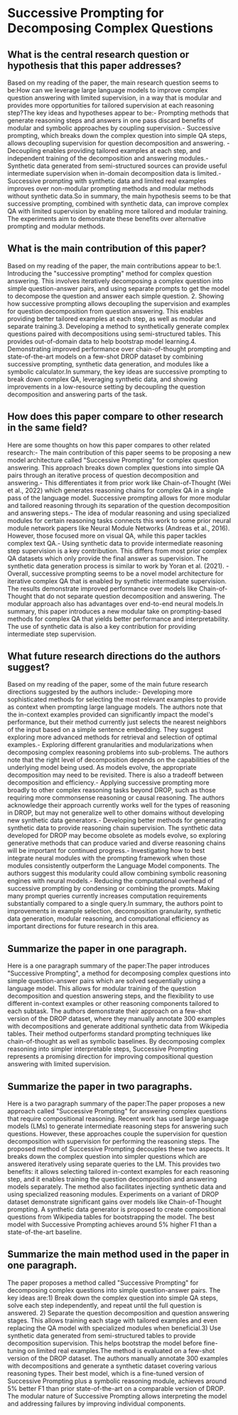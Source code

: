 # Successive Prompting for Decomposing Complex Questions

## What is the central research question or hypothesis that this paper addresses?

Based on my reading of the paper, the main research question seems to be:How can we leverage large language models to improve complex question answering with limited supervision, in a way that is modular and provides more opportunities for tailored supervision at each reasoning step?The key ideas and hypotheses appear to be:- Prompting methods that generate reasoning steps and answers in one pass discard benefits of modular and symbolic approaches by coupling supervision.- Successive prompting, which breaks down the complex question into simple QA steps, allows decoupling supervision for question decomposition and answering. - Decoupling enables providing tailored examples at each step, and independent training of the decomposition and answering modules.- Synthetic data generated from semi-structured sources can provide useful intermediate supervision when in-domain decomposition data is limited.- Successive prompting with synthetic data and limited real examples improves over non-modular prompting methods and modular methods without synthetic data.So in summary, the main hypothesis seems to be that successive prompting, combined with synthetic data, can improve complex QA with limited supervision by enabling more tailored and modular training. The experiments aim to demonstrate these benefits over alternative prompting and modular methods.


## What is the main contribution of this paper?

Based on my reading of the paper, the main contributions appear to be:1. Introducing the "successive prompting" method for complex question answering. This involves iteratively decomposing a complex question into simple question-answer pairs, and using separate prompts to get the model to decompose the question and answer each simple question. 2. Showing how successive prompting allows decoupling the supervision and examples for question decomposition from question answering. This enables providing better tailored examples at each step, as well as modular and separate training.3. Developing a method to synthetically generate complex questions paired with decompositions using semi-structured tables. This provides out-of-domain data to help bootstrap model learning.4. Demonstrating improved performance over chain-of-thought prompting and state-of-the-art models on a few-shot DROP dataset by combining successive prompting, synthetic data generation, and modules like a symbolic calculator.In summary, the key ideas are successive prompting to break down complex QA, leveraging synthetic data, and showing improvements in a low-resource setting by decoupling the question decomposition and answering parts of the task.


## How does this paper compare to other research in the same field?

Here are some thoughts on how this paper compares to other related research:- The main contribution of this paper seems to be proposing a new model architecture called "Successive Prompting" for complex question answering. This approach breaks down complex questions into simple QA pairs through an iterative process of question decomposition and answering.- This differentiates it from prior work like Chain-of-Thought (Wei et al., 2022) which generates reasoning chains for complex QA in a single pass of the language model. Successive prompting allows for more modular and tailored reasoning through its separation of the question decomposition and answering steps.- The idea of modular reasoning and using specialized modules for certain reasoning tasks connects this work to some prior neural module network papers like Neural Module Networks (Andreas et al., 2016). However, those focused more on visual QA, while this paper tackles complex text QA.- Using synthetic data to provide intermediate reasoning step supervision is a key contribution. This differs from most prior complex QA datasets which only provide the final answer as supervision. The synthetic data generation process is similar to work by Yoran et al. (2021). - Overall, successive prompting seems to be a novel model architecture for iterative complex QA that is enabled by synthetic intermediate supervision. The results demonstrate improved performance over models like Chain-of-Thought that do not separate question decomposition and answering. The modular approach also has advantages over end-to-end neural models.In summary, this paper introduces a new modular take on prompting-based methods for complex QA that yields better performance and interpretability. The use of synthetic data is also a key contribution for providing intermediate step supervision.


## What future research directions do the authors suggest?

Based on my reading of the paper, some of the main future research directions suggested by the authors include:- Developing more sophisticated methods for selecting the most relevant examples to provide as context when prompting large language models. The authors note that the in-context examples provided can significantly impact the model's performance, but their method currently just selects the nearest neighbors of the input based on a simple sentence embedding. They suggest exploring more advanced methods for retrieval and selection of optimal examples.- Exploring different granularities and modularizations when decomposing complex reasoning problems into sub-problems. The authors note that the right level of decomposition depends on the capabilities of the underlying model being used. As models evolve, the appropriate decomposition may need to be revisited. There is also a tradeoff between decomposition and efficiency.- Applying successive prompting more broadly to other complex reasoning tasks beyond DROP, such as those requiring more commonsense reasoning or causal reasoning. The authors acknowledge their approach currently works well for the types of reasoning in DROP, but may not generalize well to other domains without developing new synthetic data generators.- Developing better methods for generating synthetic data to provide reasoning chain supervision. The synthetic data developed for DROP may become obsolete as models evolve, so exploring generative methods that can produce varied and diverse reasoning chains will be important for continued progress.- Investigating how to best integrate neural modules with the prompting framework when those modules consistently outperform the Language Model components. The authors suggest this modularity could allow combining symbolic reasoning engines with neural models.- Reducing the computational overhead of successive prompting by condensing or combining the prompts. Making many prompt queries currently increases computation requirements substantially compared to a single query.In summary, the authors point to improvements in example selection, decomposition granularity, synthetic data generation, modular reasoning, and computational efficiency as important directions for future research in this area.


## Summarize the paper in one paragraph.

Here is a one paragraph summary of the paper:The paper introduces "Successive Prompting", a method for decomposing complex questions into simple question-answer pairs which are solved sequentially using a language model. This allows for modular training of the question decomposition and question answering steps, and the flexibility to use different in-context examples or other reasoning components tailored to each subtask. The authors demonstrate their approach on a few-shot version of the DROP dataset, where they manually annotate 300 examples with decompositions and generate additional synthetic data from Wikipedia tables. Their method outperforms standard prompting techniques like chain-of-thought as well as symbolic baselines. By decomposing complex reasoning into simpler interpretable steps, Successive Prompting represents a promising direction for improving compositional question answering with limited supervision.


## Summarize the paper in two paragraphs.

Here is a two paragraph summary of the paper:The paper proposes a new approach called "Successive Prompting" for answering complex questions that require compositional reasoning. Recent work has used large language models (LMs) to generate intermediate reasoning steps for answering such questions. However, these approaches couple the supervision for question decomposition with supervision for performing the reasoning steps. The proposed method of Successive Prompting decouples these two aspects. It breaks down the complex question into simpler questions which are answered iteratively using separate queries to the LM. This provides two benefits: it allows selecting tailored in-context examples for each reasoning step, and it enables training the question decomposition and answering models separately. The method also facilitates injecting synthetic data and using specialized reasoning modules. Experiments on a variant of DROP dataset demonstrate significant gains over models like Chain-of-Thought prompting. A synthetic data generator is proposed to create compositional questions from Wikipedia tables for bootstrapping the model. The best model with Successive Prompting achieves around 5% higher F1 than a state-of-the-art baseline.


## Summarize the main method used in the paper in one paragraph.

The paper proposes a method called "Successive Prompting" for decomposing complex questions into simple question-answer pairs. The key ideas are:1) Break down the complex question into simple QA steps, solve each step independently, and repeat until the full question is answered. 2) Separate the question decomposition and question answering stages. This allows training each stage with tailored examples and even replacing the QA model with specialized modules when beneficial.3) Use synthetic data generated from semi-structured tables to provide decomposition supervision. This helps bootstrap the model before fine-tuning on limited real examples.The method is evaluated on a few-shot version of the DROP dataset. The authors manually annotate 300 examples with decompositions and generate a synthetic dataset covering various reasoning types. Their best model, which is a fine-tuned version of Successive Prompting plus a symbolic reasoning module, achieves around 5% better F1 than prior state-of-the-art on a comparable version of DROP. The modular nature of Successive Prompting allows interpreting the model and addressing failures by improving individual components.
